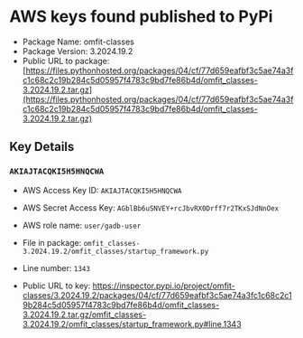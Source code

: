 # AWS keys found published to PyPi

* Package Name: omfit-classes
* Package Version: 3.2024.19.2
* Public URL to package: [https://files.pythonhosted.org/packages/04/cf/77d659eafbf3c5ae74a3fc1c68c2c19b284c5d05957f4783c9bd7fe86b4d/omfit_classes-3.2024.19.2.tar.gz](https://files.pythonhosted.org/packages/04/cf/77d659eafbf3c5ae74a3fc1c68c2c19b284c5d05957f4783c9bd7fe86b4d/omfit_classes-3.2024.19.2.tar.gz)

## Key Details

### `AKIAJTACQKI5H5HNQCWA`

* AWS Access Key ID: `AKIAJTACQKI5H5HNQCWA`
* AWS Secret Access Key: `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` 
* AWS role name: `user/gadb-user`
* File in package: `omfit_classes-3.2024.19.2/omfit_classes/startup_framework.py`
* Line number: `1343`

* Public URL to key: https://inspector.pypi.io/project/omfit-classes/3.2024.19.2/packages/04/cf/77d659eafbf3c5ae74a3fc1c68c2c19b284c5d05957f4783c9bd7fe86b4d/omfit_classes-3.2024.19.2.tar.gz/omfit_classes-3.2024.19.2/omfit_classes/startup_framework.py#line.1343


